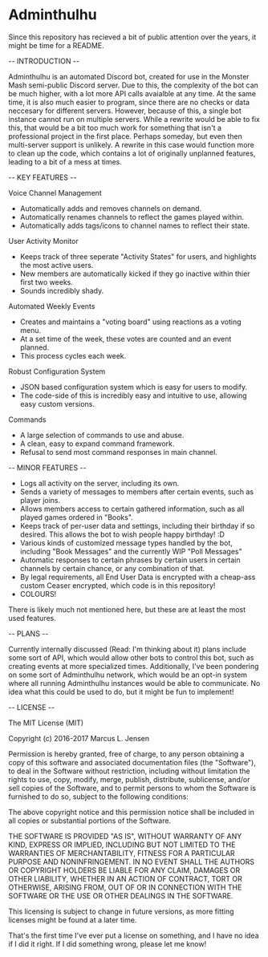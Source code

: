 # Adminthulhu

Since this repository has recieved a bit of public attention over the years, it might be time for a README.

 -- INTRODUCTION --
 
Adminthulhu is an automated Discord bot, created for use in the Monster Mash semi-public Discord server. Due to this, the complexity of the bot can be much higher, with a lot more API calls avaialble at any time. At the same time, it is also much easier to program, since there are no checks or data neccesary for different servers. However, because of this, a single bot instance cannot run on multiple servers. While a rewrite would be able to fix this, that would be a bit too much work for something that isn't a professional project in the first place. Perhaps someday, but even then multi-server support is unlikely. A rewrite in this case would function more to clean up the code, which contains a lot of originally unplanned features, leading to a bit of a mess at times.

 -- KEY FEATURES --
 
 Voice Channel Management
  - Automatically adds and removes channels on demand.
  - Automatically renames channels to reflect the games played within.
  - Automatically adds tags/icons to channel names to reflect their state.
  
 User Activity Monitor
  - Keeps track of three seperate "Activity States" for users, and highlights the most active users.
  - New members are automatically kicked if they go inactive within thier first two weeks.
  - Sounds incredibly shady.
  
 Automated Weekly Events
  - Creates and maintains a "voting board" using reactions as a voting menu.
  - At a set time of the week, these votes are counted and an event planned.
  - This process cycles each week.

 Robust Configuration System
  - JSON based configuration system which is easy for users to modify.
  - The code-side of this is incredibly easy and intuitive to use, allowing easy custom versions.
  
 Commands
  - A large selection of commands to use and abuse.
  - A clean, easy to expand command framework.
  - Refusal to send most command responses in main channel.
  
 -- MINOR FEATURES --
 
  - Logs all activity on the server, including its own.
  - Sends a variety of messages to members after certain events, such as player joins.
  - Allows members access to certain gathered information, such as all played games ordered in "Books".
  - Keeps track of per-user data and settings, including their birthday if so desired. This allows the bot to wish people happy birthday! :D
  - Various kinds of customized message types handled by the bot, including "Book Messages" and the currently WIP "Poll Messages"
  - Automatic responses to certain phrases by certain users in certain channels by certain chance, or any combination of that.
  - By legal requirements, all End User Data is encrypted with a cheap-ass custom Ceaser encrypted, which code is in this repository!
  - COLOURS!
  
There is likely much not mentioned here, but these are at least the most used features.
  
 -- PLANS --
 
 Currently internally discussed (Read: I'm thinking about it) plans include some sort of API, which would allow other bots to control this bot, such as creating events at more specialized times. Additionally, I've been pondering on some sort of Adminthulhu network, which would be an opt-in system where all running Adminthulhu instances would be able to communicate. No idea what this could be used to do, but it might be fun to implement!

 -- LICENSE --
 
 The MIT License (MIT)

Copyright (c) 2016-2017 Marcus L. Jensen

Permission is hereby granted, free of charge, to any person obtaining a copy of this software and associated documentation files (the "Software"), to deal in the Software without restriction, including without limitation the rights to use, copy, modify, merge, publish, distribute, sublicense, and/or sell copies of the Software, and to permit persons to whom the Software is furnished to do so, subject to the following conditions:

The above copyright notice and this permission notice shall be included in all copies or substantial portions of the Software.

THE SOFTWARE IS PROVIDED "AS IS", WITHOUT WARRANTY OF ANY KIND, EXPRESS OR IMPLIED, INCLUDING BUT NOT LIMITED TO THE WARRANTIES OF MERCHANTABILITY, FITNESS FOR A PARTICULAR PURPOSE AND NONINFRINGEMENT. IN NO EVENT SHALL THE AUTHORS OR COPYRIGHT HOLDERS BE LIABLE FOR ANY CLAIM, DAMAGES OR OTHER LIABILITY, WHETHER IN AN ACTION OF CONTRACT, TORT OR OTHERWISE, ARISING FROM, OUT OF OR IN CONNECTION WITH THE SOFTWARE OR THE USE OR OTHER DEALINGS IN THE SOFTWARE.

This licensing is subject to change in future versions, as more fitting licenses might be found at a later time.

That's the first time I've ever put a license on something, and I have no idea if I did it right. If I did something wrong, please let me know!

